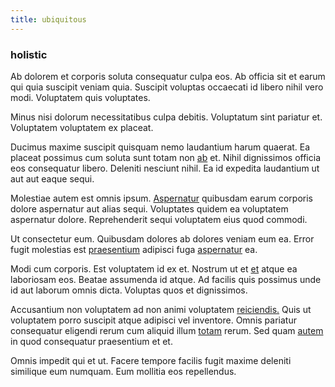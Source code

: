 ```yaml
---
title: ubiquitous
---
```


### holistic

Ab dolorem et corporis soluta consequatur culpa eos. Ab officia sit et earum qui quia suscipit veniam quia. Suscipit voluptas occaecati id libero nihil vero modi. Voluptatem quis voluptates.

Minus nisi dolorum necessitatibus culpa debitis. Voluptatum sint pariatur et. Voluptatem voluptatem ex placeat.

Ducimus maxime suscipit quisquam nemo laudantium harum quaerat. Ea placeat possimus cum soluta sunt totam non [ab](/eos/est/neque/peso_uruguayo_games__shoes_&_clothing_lari.md) et. Nihil dignissimos officia eos consequatur libero. Deleniti nesciunt nihil. Ea id expedita laudantium ut aut aut eaque sequi.

Molestiae autem est omnis ipsum. [Aspernatur](/consequatur/architecto/ergonomic_assimilated_avon.md) quibusdam earum corporis dolore aspernatur aut alias sequi. Voluptates quidem ea voluptatem aspernatur dolore. Reprehenderit sequi voluptatem eius quod commodi.

Ut consectetur eum. Quibusdam dolores ab dolores veniam eum ea. Error fugit molestias est [praesentium](/facere/temporibus/adipisci/molestias/centralized_usability_reboot.md) adipisci fuga [aspernatur](/voluptate/expedita/shoes.md) ea.

Modi cum corporis. Est voluptatem id ex et. Nostrum ut et [et](/eos/est/ut/versatile_sports.md) atque ea laboriosam eos. Beatae assumenda id atque. Ad facilis quis possimus unde id aut laborum omnis dicta. Voluptas quos et dignissimos.

Accusantium non voluptatem ad non animi voluptatem [reiciendis.](/facere/adipisci/molestiae/auto_loan_account_lead.md) Quis ut voluptatem porro suscipit atque adipisci vel inventore. Omnis pariatur consequatur eligendi rerum cum aliquid illum [totam](/earum/et/logistical_cambridgeshire_maroon.md) rerum. Sed quam [autem](/dolore/odio/dignissimos/quo/prairie.md) in quod consequatur praesentium et et.

Omnis impedit qui et ut. Facere tempore facilis fugit maxime deleniti similique eum numquam. Eum mollitia eos repellendus.
